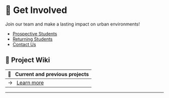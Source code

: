 # 🤝 Get Involved

Join our team and make a lasting impact on urban environments!
 

- [Prospective Students](https://vip.gatech.edu/prospective-students/) 
- [Returning Students](https://vip.gatech.edu/request-a-permit/)
- [Contact Us](mailto:patrick.kastner@gatech.edu)

## 📄 Project Wiki

| 📁 &nbsp; __Current and previous projects__                   | 
| ------------------------------------------------------------- | 
| → &nbsp; [Learn more](https://vip-smur.github.io/projects/)   | 


---
